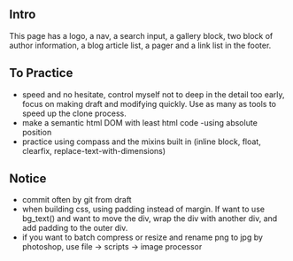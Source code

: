 ## Intro
This page has a logo, a nav, a search input, a gallery block, two block of author information, a blog article list, a pager and a link list in the footer.

## To Practice
- speed and no hesitate, control myself not to deep in the detail too early, focus on making draft and modifying quickly. Use as many as tools to speed up the clone process.
- make a semantic html DOM with least html code
-using absolute position
- practice using compass and the mixins built in (inline block, float, clearfix, replace-text-with-dimensions)

## Notice
- commit often by git from draft
- when building css, using padding instead of margin. If want to use bg_text() and want to move the div, wrap the div with another div, and add padding to the outer div.
- if you want to batch compress or resize and rename png to jpg by photoshop, use file -> scripts -> image processor